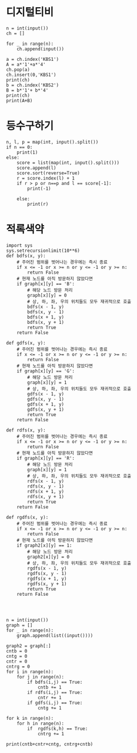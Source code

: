 디지털티비
=============
    n = int(input())
    ch = []

    for _ in range(n):
        ch.append(input())

    a = ch.index('KBS1')
    A = a*'1'+a*'4'
    ch.pop(a)
    ch.insert(0,'KBS1')
    print(ch)
    b = ch.index('KBS2')
    B = b*'1'+ b*'4'
    print(ch)
    print(A+B)
    
등수구하기    
=============
    n, l, p = map(int, input().split())
    if n == 0:
        print(1)
    else:
        score = list(map(int, input().split()))
        score.append(l)
        score.sort(reverse=True)
        r = score.index(l) + 1
        if r > p or n==p and l == score[-1]:
            print(-1)

        else:
            print(r)
적록색약
=============
    import sys
    sys.setrecursionlimit(10**6)
    def bdfs(x, y):
        # 주어진 범위를 벗어나는 경우에는 즉시 종료
        if x <= -1 or x >= n or y <= -1 or y >= n:
            return False
        # 현재 노드를 아직 방문하지 않았다면
        if graph[x][y] == 'B':
            # 해당 노드 방문 처리
            graph[x][y] = 0
            # 상, 하, 좌, 우의 위치들도 모두 재귀적으로 호출
            bdfs(x - 1, y)
            bdfs(x, y - 1)
            bdfs(x + 1, y)
            bdfs(x, y + 1)
            return True
        return False

    def gdfs(x, y):
        # 주어진 범위를 벗어나는 경우에는 즉시 종료
        if x <= -1 or x >= n or y <= -1 or y >= n:
            return False
        # 현재 노드를 아직 방문하지 않았다면
        if graph[x][y] == 'G':
            # 해당 노드 방문 처리
            graph[x][y] = 1
            # 상, 하, 좌, 우의 위치들도 모두 재귀적으로 호출
            gdfs(x - 1, y)
            gdfs(x, y - 1)
            gdfs(x + 1, y)
            gdfs(x, y + 1)
            return True
        return False

    def rdfs(x, y):
        # 주어진 범위를 벗어나는 경우에는 즉시 종료
        if x <= -1 or x >= n or y <= -1 or y >= n:
            return False
        # 현재 노드를 아직 방문하지 않았다면
        if graph[x][y] == 'R':
            # 해당 노드 방문 처리
            graph[x][y] = 1
            # 상, 하, 좌, 우의 위치들도 모두 재귀적으로 호출
            rdfs(x - 1, y)
            rdfs(x, y - 1)
            rdfs(x + 1, y)
            rdfs(x, y + 1)
            return True
        return False

    def rgdfs(x, y):
        # 주어진 범위를 벗어나는 경우에는 즉시 종료
        if x <= -1 or x >= n or y <= -1 or y >= n:
            return False
        # 현재 노드를 아직 방문하지 않았다면
        if graph2[x][y] == 1:
            # 해당 노드 방문 처리
            graph2[x][y] = 0
            # 상, 하, 좌, 우의 위치들도 모두 재귀적으로 호출
            rgdfs(x - 1, y)
            rgdfs(x, y - 1)
            rgdfs(x + 1, y)
            rgdfs(x, y + 1)
            return True
        return False




    n = int(input())
    graph = []
    for _ in range(n):
        graph.append(list((input())))

    graph2 = graph[:]
    cntb = 0
    cntg = 0
    cntr = 0
    cntrg = 0
    for i in range(n):
        for j in range(n):
            if bdfs(i,j) == True:
                cntb += 1
            if rdfs(i,j) == True:
                cntr += 1
            if gdfs(i,j) == True:
                cntg += 1

    for k in range(n):
        for h in range(n):
            if  rgdfs(k,h) == True:
                cntrg += 1

    print(cntb+cntr+cntg, cntrg+cntb)
